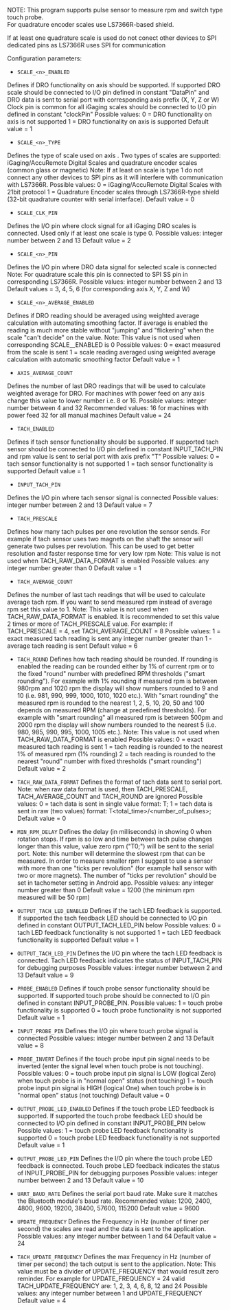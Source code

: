 NOTE: This program supports pulse sensor to measure rpm and switch type touch probe.  
For quadrature encoder scales use LS7366R-based shield.

If at least one quadrature scale is used do not conect other devices to SPI dedicated pins
as LS7366R uses SPI for communication

Configuration parameters:

- `SCALE_<n>_ENABLED`

Defines if DRO functionality on axis <n> should be supported.
If supported DRO scale should be connected to I/O pin defined in constant "<n>DataPin" and
DRO data is sent to serial port with corresponding axis prefix (X, Y, Z or W)
Clock pin is common for all iGaging scales should be connected to I/O pin defined in constant "clockPin"
Possible values:
    0 = DRO functionality on axis <n> is not supported
    1 = DRO functionality on axis <n> is supported
Default value = 1

- `SCALE_<n>_TYPE`

Defines the type of scale used on axis <n>.
Two types of scales are supported: iGaging/AccuRemote Digital Scales and  quadrature encoder scales (common glass or magnetic)
Note: If at least on scale is type 1 do not connect any other devices to SPI pins as it will interfere with communication with LS7366R.
Possible values:
    0 = iGaging/AccuRemote Digital Scales with 21bit protocol
    1 = Quadrature Encoder scales through LS7366R-type shield (32-bit quadrature counter with serial interface).
Default value = 0

- `SCALE_CLK_PIN`

Defines the I/O pin where clock signal for all iGaging DRO scales is connected.  Used only if at least one scale is type 0.
Possible values:
    integer number between 2 and 13
Default value = 2

- `SCALE_<n>_PIN`

Defines the I/O pin where DRO data signal for selected scale is connected
Note: For quadrature scale this pin is connected to SPI SS pin in corresponding LS7366R.
Possible values:
    integer number between 2 and 13
Default values = 3, 4, 5, 6 (for corresponding axis X, Y, Z and W)

- `SCALE_<n>_AVERAGE_ENABLED`

Defines if DRO reading should be averaged using weighted average calculation with automating smoothing factor.
If average is enabled the reading is much more stable without "jumping" and "flickering" when the scale "can't decide" on the value.
Note: This value is not used when corresponding SCALE_<n>_ENABLED is 0
Possible values:
    0 = exact measured from the scale is sent
    1 = scale reading averaged using weighted average calculation with automatic smoothing factor
Default value = 1

- `AXIS_AVERAGE_COUNT`

Defines the number of last DRO readings that will be used to calculate weighted average for DRO.
For machines with power feed on any axis change this value to lower number i.e. 8 or 16.
Possible values:
    integer number between 4 and 32
Recommended values:
    16 for machines with power feed
    32 for all manual machines
Default value = 24

- `TACH_ENABLED`

Defines if tach sensor functionality should be supported.
If supported tach sensor should be connected to I/O pin defined in constant INPUT_TACH_PIN and
rpm value is sent to serial port with axis prefix "T"
Possible values:
    0 = tach sensor functionality is not supported
    1 = tach sensor functionality is supported
Default value = 1

- `INPUT_TACH_PIN`

Defines the I/O pin where tach sensor signal is connected
Possible values:
    integer number between 2 and 13
Default value = 7

- `TACH_PRESCALE`

Defines how many tach pulses per one revolution the sensor sends.
For example if tach sensor uses two magnets on the shaft the sensor will generate two pulses per revolution.
This can be used to get better resolution and faster response time for very low rpm
Note: This value is not used when TACH_RAW_DATA_FORMAT is enabled
Possible values:
    any integer number greater than 0
Default value = 1

- `TACH_AVERAGE_COUNT`
  
Defines the number of last tach readings that will be used to calculate average tach rpm.
If you want to send measured rpm instead of average rpm set this value to 1.
Note: This value is not used when TACH_RAW_DATA_FORMAT is enabled.
        It is recommended to set this value 2 times or more of TACH_PRESCALE value.
        For example: if TACH_PRESCALE = 4, set TACH_AVERAGE_COUNT = 8
Possible values:
    1 = exact measured tach reading is sent
    any integer number greater than 1 - average tach reading is sent
Default value = 6

- `TACH_ROUND`
    Defines how tach reading should be rounded. If rounding is enabled the reading can be rounded either by 1% of current rpm or to the fixed "round" number with predefined RPM thresholds ("smart rounding"). For example with 1% rounding if measured rpm is between 980rpm and  1020 rpm the display will show numbers rounded to 9 and 10 (i.e. 981, 990, 999, 1000, 1010, 1020 etc.). With "smart rounding" the measured rpm is rounded to the nearest 1, 2, 5, 10, 20, 50 and 100 depends on measured RPM (change at predefined thresholds). For example with "smart rounding" all measured rpm is between 500pm and  2000 rpm the display will show numbers rounded to the nearest 5 (i.e. 980, 985, 990, 995, 1000, 1005  etc.). Note: This value is not used when TACH_RAW_DATA_FORMAT is enabled Possible values: 0 = exact measured tach reading is sent 1 = tach reading is rounded to the nearest 1% of measured rpm (1% rounding) 2 = tach reading is rounded to the nearest "round" number with fixed thresholds ("smart rounding") Default value = 2

- `TACH_RAW_DATA_FORMAT`
    Defines the format of tach data sent to serial port.
    Note: when raw data format is used, then TACH_PRESCALE, TACH_AVERAGE_COUNT and TACH_ROUND are ignored
    Possible values:
        0 = tach data is sent in single value format: T<rpm>;
        1 = tach data is sent in raw (two values) format: T<total_time>/<number_of_pulses>;
    Default value = 0

- `MIN_RPM_DELAY`
    Defines the delay (in milliseconds) in showing 0 when rotation stops.  If rpm is so low and time between tach pulse
    changes longer than this value, value zero rpm ("T0;") will be sent to the serial port.
    Note: this number will determine the slowest rpm that can be measured.  In order to measure smaller rpm I suggest
            to use a sensor with more than one "ticks per revolution" (for example hall sensor with two or more magnets).
            The number of "ticks per revolution" should be set in tachometer setting in Android app.
    Possible values:
        any integer number greater than 0
    Default value = 1200 (the minimum rpm measured will be 50 rpm)

- `OUTPUT_TACH_LED_ENABLED`
    Defines if the tach LED feedback is supported.
    If supported the tach feedback LED should be connected to I/O pin defined in constant OUTPUT_TACH_LED_PIN below
    Possible values:
        0 = tach LED feedback functionality is not supported
        1 = tach LED feedback functionality is supported
    Default value = 1

- `OUTPUT_TACH_LED_PIN`
    Defines the I/O pin where the tach LED feedback is connected.
    Tach LED feedback indicates the status of INPUT_TACH_PIN for debugging purposes
    Possible values:
        integer number between 2 and 13
    Default value = 9

- `PROBE_ENABLED`
    Defines if touch probe sensor functionality should be supported.
    If supported touch probe should be connected to I/O pin defined in constant INPUT_PROBE_PIN.
    Possible values:
        1 = touch probe functionality is supported
        0 = touch probe functionality is not supported
    Default value = 1

- `INPUT_PROBE_PIN`
    Defines the I/O pin where touch probe signal is connected
    Possible values:
        integer number between 2 and 13
    Default value = 8

- `PROBE_INVERT`
    Defines if the touch probe input pin signal needs to be inverted (enter the signal level when touch probe is not touching).
    Possible values:
        0 = touch probe input pin signal is LOW (logical Zero) when touch probe is in "normal open" status (not touching)
        1 = touch probe input pin signal is HIGH (logical One) when touch probe is in "normal open" status (not touching)
    Default value = 0

- `OUTPUT_PROBE_LED_ENABLED`
    Defines if the touch probe LED feedback is supported.
    If supported the touch probe feedback LED should be connected to I/O pin defined in constant INPUT_PROBE_PIN below
    Possible values:
        1 = touch probe LED feedback functionality is supported
        0 = touch probe LED feedback functionality is not supported
    Default value = 1

- `OUTPUT_PROBE_LED_PIN`
    Defines the I/O pin where the touch probe LED feedback is connected.
    Touch probe LED feedback indicates the status of INPUT_PROBE_PIN for debugging purposes
    Possible values:
        integer number between 2 and 13
    Default value = 10

- `UART_BAUD_RATE`
    Defines the serial port baud rate.  Make sure it matches the Bluetooth module's baud rate.
    Recommended value:
        1200, 2400, 4800, 9600, 19200, 38400, 57600, 115200
    Default value = 9600

- `UPDATE_FREQUENCY`
    Defines the Frequency in Hz (number of timer per second) the scales are read and the data is sent to the application.
    Possible values:
        any integer number between 1 and 64
    Default value = 24

- `TACH_UPDATE_FREQUENCY`
    Defines the max Frequency in Hz (number of timer per second) the tach output is sent to the application.
    Note: This value must be a divider of UPDATE_FREQUENCY that would result zero reminder.
            For example for UPDATE_FREQUENCY = 24 valid TACH_UPDATE_FREQUENCY are: 1, 2, 3, 4, 6, 8, 12 and 24
    Possible values:
        any integer number between 1 and UPDATE_FREQUENCY
    Default value = 4
